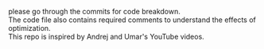 please go through the commits for code breakdown.  
The code file also contains required comments to understand the effects of optimization.  
This repo is inspired by Andrej and Umar's YouTube videos.  
